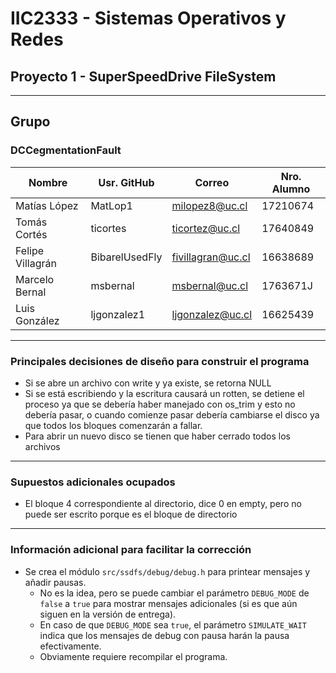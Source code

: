 
# IIC2333 - Sistemas Operativos y Redes
## Proyecto 1 - SuperSpeedDrive FileSystem

---

## Grupo
### DCCegmentationFault

|      Nombre      |  Usr. GitHub   |      Correo       | Nro. Alumno |
|------------------|----------------|-------------------|-------------|
| Matías López     | MatLop1        | milopez8@uc.cl    | 17210674    |
| Tomás Cortés     | ticortes       | ticortez@uc.cl    | 17640849    |
| Felipe Villagrán | BibarelUsedFly | fivillagran@uc.cl | 16638689    |
| Marcelo Bernal   | msbernal       | msbernal@uc.cl    | 1763671J    |
| Luis González    | ljgonzalez1    | ljgonzalez@uc.cl  | 16625439    |

---

### Principales decisiones de diseño para construir el programa

- Si se abre un archivo con write y ya existe, se retorna NULL
- Si se está escribiendo y la escritura causará un rotten, se detiene el proceso ya que se debería haber manejado con os_trim y esto no debería pasar, o cuando comienze pasar debería cambiarse el disco ya que todos los bloques comenzarán a fallar.
- Para abrir un nuevo disco se tienen que haber cerrado todos los archivos


---

### Supuestos adicionales ocupados

- El bloque 4 correspondiente al directorio, dice 0 en empty, pero no puede ser escrito porque es el bloque de directorio

---

### Información adicional para facilitar la corrección

- Se crea el módulo `src/ssdfs/debug/debug.h` para printear mensajes y añadir pausas.
  - No es la idea, pero se puede cambiar el parámetro `DEBUG_MODE` de `false` a `true` para mostrar mensajes adicionales (si es que aún siguen en la versión de entrega).
  - En caso de que `DEBUG_MODE` sea `true`, el parámetro `SIMULATE_WAIT` indica que los mensajes de debug con pausa harán la pausa efectivamente.
  - Obviamente requiere recompilar el programa.
